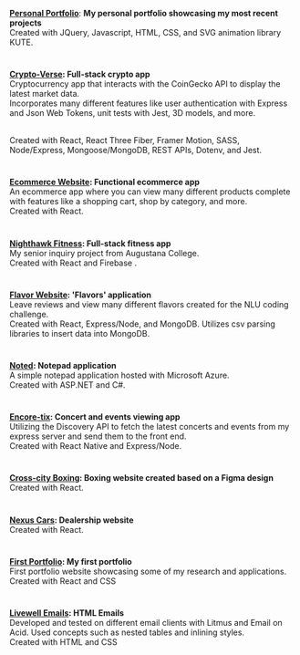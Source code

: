 **[Personal Portfolio](https://ryan-dev.com/)**: **My personal portfolio showcasing my most recent projects**
<br/>Created with JQuery, Javascript, HTML, CSS, and SVG animation library KUTE.
<h1></h1>

**[Crypto-Verse](https://crypto-net-ten.vercel.app/): Full-stack crypto app**
<br/> Cryptocurrency app that interacts with the CoinGecko API to display the 
latest market data.  <br/>Incorporates many different features like user authentication with Express and Json Web Tokens, unit tests with Jest, 3D models, and more.

 <br/>Created with React, React Three Fiber, Framer Motion, SASS, Node/Express, Mongoose/MongoDB, REST APIs, Dotenv, and Jest.
<h1></h1>

**[Ecommerce Website](https://simply-ecom.vercel.app/): Functional ecommerce app**
<br/>An ecommerce app where you can view many different products complete with features like a shopping cart, shop by category, and more.
<br/> Created with React.
<h1></h1>

**[Nighthawk Fitness](https://fitness-dev-2.web.app/): Full-stack fitness app**
<br/>My senior inquiry project from Augustana College.
<br/>Created with React and Firebase .
<h1></h1>

**[Flavor Website](https://mern-flavor-site.onrender.com/): 'Flavors' application**
<br/>Leave reviews and view many different flavors created for the NLU coding challenge.
<br/> Created with React, Express/Node, and MongoDB. Utilizes csv parsing libraries to insert data into MongoDB.
<h1></h1>

**[Noted](https://journal-app20240327113137.azurewebsites.net/): Notepad application**
<br/>A simple notepad application hosted with Microsoft Azure.
<br/> Created with ASP.NET and C#.
<h1></h1>

**[Encore-tix](https://github.com/ryan2625/EncoreTix): Concert and events viewing app**
<br/>Utilizing the Discovery API to fetch the latest concerts and events from my express server and send them to the front end.
<br/>Created with React Native and Express/Node.
<h1></h1>

**[Cross-city Boxing](https://cross-city-boxing.vercel.app/): Boxing website created based on a Figma design**
<br/>Created with React.
<h1></h1>

**[Nexus Cars](https://nexus-cars.vercel.app/): Dealership website**
<br/>Created with React.
<h1></h1>

**[First Portfolio](https://ryan-dev.vercel.app/): My first portfolio**
<br/>First portfolio website showcasing some of my research and applications.
<br/>Created with React and CSS
<h1></h1>

**[Livewell Emails](https://html-email-development.vercel.app/): HTML Emails**
<br/>Developed and tested on different email clients with Litmus and Email on Acid. Used concepts such as nested tables and inlining styles.
<br/> Created with HTML and CSS



